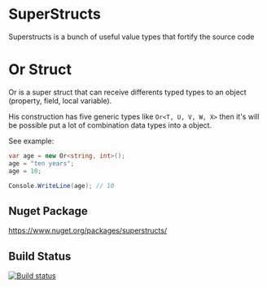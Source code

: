 # SuperStructs
Superstructs is a bunch of useful value types that fortify the source code

# Or Struct

Or is a super struct that can receive differents typed types to an object (property, field, local variable).

His construction has five generic types like ```Or<T, U, V, W, X>``` then it's will be possible put a lot of combination data types into a object.

See example:

```c#
var age = new Or<string, int>();
age = "ten years";
age = 10;

Console.WriteLine(age); // 10
```

Nuget Package
------------
https://www.nuget.org/packages/superstructs/


Build Status
------------

[![Build status](https://ci.appveyor.com/api/projects/status/ggj9ox7f633vmp2y?svg=true)](https://ci.appveyor.com/project/jefersonsv/superstructs)